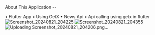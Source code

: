 
About This Application -- 

• Flutter App 
• Using GetX
• News Api
• Api calling using getx in flutter
![Screenshot_20240821_204225](https://github.com/user-attachments/assets/2271b10a-d0ec-442c-84cb-b2976ca879ed)
![Screenshot_20240821_204355](https://github.com/user-attachments/assets/ad54419d-355c-46a0-9178-57d47a8c8f14)
![Uploading Screenshot_20240821_204206.png…]()
